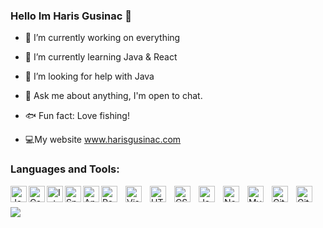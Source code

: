 ### Hello Im Haris Gusinac 👋

- 🔭 I’m currently working on everything
- 🌱 I’m currently learning Java & React
- 🤔 I’m looking for help with Java
- 💬 Ask me about anything, I'm open to chat.
- :fish: Fun fact: Love fishing! 

- :computer:My website www.harisgusinac.com

### Languages and Tools:
<img align="left" alt="Java" width="26px" src="https://cdn.jsdelivr.net/gh/devicons/devicon/icons/java/java-original-wordmark.svg" />
<img align="left" alt="Csharp" width="26px"src="https://cdn.jsdelivr.net/gh/devicons/devicon/icons/csharp/csharp-original.svg" />
<img align="left" alt="Intellij" width="26px"src="https://cdn.jsdelivr.net/gh/devicons/devicon/icons/intellij/intellij-original.svg" />
<img align="left" alt="Spring" width="26px"src="https://cdn.jsdelivr.net/gh/devicons/devicon/icons/spring/spring-original.svg" />
<img align="left" alt="Angular" width="26px"src="https://cdn.jsdelivr.net/gh/devicons/devicon/icons/angularjs/angularjs-original.svg" />
<img align="left" alt="React" width="26px" src="https://cdn.jsdelivr.net/gh/devicons/devicon/icons/react/react-original.svg" style="padding-right:10px;" />


<img align="left" alt="Visual Studio Code" width="26px" src="https://cdn.jsdelivr.net/gh/devicons/devicon/icons/vscode/vscode-original.svg" style="padding-right:10px;" />
<img align="left" alt="HTML5" width="26px" src="https://cdn.jsdelivr.net/gh/devicons/devicon/icons/html5/html5-original.svg" style="padding-right:10px;" />
<img align="left" alt="CSS3" width="26px" src="https://cdn.jsdelivr.net/gh/devicons/devicon/icons/css3/css3-original.svg" style="padding-right:10px;" />
<img align="left" alt="JavaScript" width="26px" src="https://cdn.jsdelivr.net/gh/devicons/devicon/icons/javascript/javascript-original.svg" style="padding-right:10px;" />

<img align="left" alt="Node.js" width="26px" src="https://cdn.jsdelivr.net/gh/devicons/devicon/icons/nodejs/nodejs-original.svg" style="padding-right:10px;" />
<img align="left" alt="MySQL" width="26px" src="https://cdn.jsdelivr.net/gh/devicons/devicon/icons/mysql/mysql-original.svg" style="padding-right:10px;" />
<img align="left" alt="Git" width="26px" src="https://cdn.jsdelivr.net/gh/devicons/devicon/icons/git/git-original.svg" style="padding-right:10px;" />
<img align="left" alt="GitHub" width="26px" src="https://user-images.githubusercontent.com/3369400/139447912-e0f43f33-6d9f-45f8-be46-2df5bbc91289.png" style="padding-right:10px;" />

<br />
<br />

<img src="https://github-readme-stats.vercel.app/api?username=hgusinac&&show_icons=true&title_color=ffffff&icon_color=bb2acf&text_color=daf7dc&bg_color=151515">
